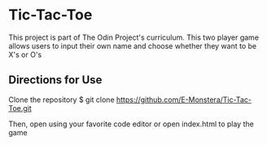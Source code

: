 # Tic-Tac-Toe

This project is part of The Odin Project's curriculum. This two player game allows users to input their own name and choose whether they want to be X's or O's 

## Directions for Use
Clone the repository $ git clone https://github.com/E-Monstera/Tic-Tac-Toe.git

Then, open using your favorite code editor or open index.html to play the game